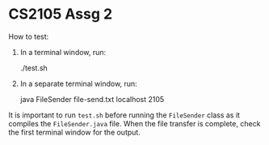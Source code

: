 CS2105 Assg 2
==

How to test:

1. In a terminal window, run:

    ./test.sh

2. In a separate terminal window, run:

    java FileSender file-send.txt localhost 2105

It is important to run `test.sh` before running the `FileSender` class as it compiles the `FileSender.java` file.
When the file transfer is complete, check the first terminal window for the output.
